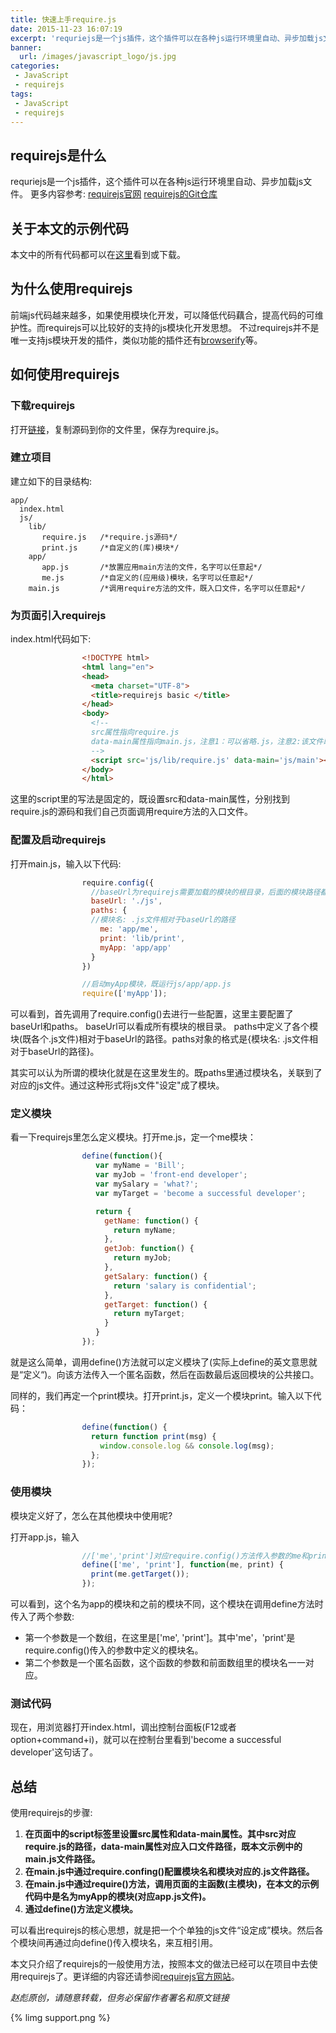 ```yaml
---
title: 快速上手require.js
date: 2015-11-23 16:07:19
excerpt: 'requriejs是一个js插件，这个插件可以在各种js运行环境里自动、异步加载js文件。前端js代码越来越多，如果使用模块化开发，可以降低代码藕合，提高代码的可维护性。而requirejs可以比较好的支持的js模块化开发思想。'
banner:
  url: /images/javascript_logo/js.jpg
categories:
 - JavaScript
 - requirejs
tags:
 - JavaScript
 - requirejs
---
```


## requirejs是什么
requriejs是一个js插件，这个插件可以在各种js运行环境里自动、异步加载js文件。
更多内容参考:
[requirejs官网](http://requirejs.org/)
[requirejs的Git仓库](https://github.com/jrburke/requirejs)

## 关于本文的示例代码
本文中的所有代码都可以在[这里](https://github.com/buildAll/dead-basic-requirejs-demo)看到或下载。

## 为什么使用requirejs
前端js代码越来越多，如果使用模块化开发，可以降低代码藕合，提高代码的可维护性。而requirejs可以比较好的支持的js模块化开发思想。
不过requirejs并不是唯一支持js模块开发的插件，类似功能的插件还有[browserify](http://browserify.org/)等。

## 如何使用requirejs

### 下载requirejs
打开[链接](http://requirejs.org/docs/release/2.1.22/comments/require.js)，复制源码到你的文件里，保存为require.js。

### 建立项目
建立如下的目录结构:

```shell
app/
  index.html
  js/
    lib/
       require.js   /*require.js源码*/
       print.js     /*自定义的(库)模块*/
    app/
       app.js       /*放置应用main方法的文件，名字可以任意起*/
       me.js        /*自定义的(应用级)模块，名字可以任意起*/
    main.js         /*调用require方法的文件，既入口文件，名字可以任意起*/

```

### 为页面引入requirejs
index.html代码如下:

```html
                <!DOCTYPE html>
                <html lang="en">
                <head>
                  <meta charset="UTF-8">
                  <title>requirejs basic </title>
                </head>
                <body>
                  <!--
                  src属性指向require.js
                  data-main属性指向main.js，注意1：可以省略.js，注意2:该文件既为调用require方法的文件
                  -->
                  <script src='js/lib/require.js' data-main='js/main'></script>
                </body>
                </html>
```

这里的script里的写法是固定的，既设置src和data-main属性，分别找到require.js的源码和我们自己页面调用require方法的入口文件。

### 配置及启动requirejs
打开main.js，输入以下代码:
```js
                require.config({
                  //baseUrl为requirejs需要加载的模块的根目录，后面的模块路径都是相对于这个目录的
                  baseUrl: './js',
                  paths: {
                  //模块名: .js文件相对于baseUrl的路径
                    me: 'app/me',
                    print: 'lib/print',
                    myApp: 'app/app'
                  }
                })

                //启动myApp模块，既运行js/app/app.js
                require(['myApp']);
```

可以看到，首先调用了require.config()去进行一些配置，这里主要配置了baseUrl和paths。
baseUrl可以看成所有模块的根目录。
paths中定义了各个模块(既各个.js文件)相对于baseUrl的路径。paths对象的格式是{模块名: .js文件相对于baseUrl的路径}。

其实可以认为所谓的模块化就是在这里发生的。既paths里通过模块名，关联到了对应的js文件。通过这种形式将js文件"设定"成了模块。

### 定义模块
看一下requirejs里怎么定义模块。打开me.js，定一个me模块：
```js
                define(function(){
                   var myName = 'Bill';
                   var myJob = 'front-end developer';
                   var mySalary = 'what?';
                   var myTarget = 'become a successful developer';

                   return {
                     getName: function() {
                       return myName;
                     },
                     getJob: function() {
                       return myJob;
                     },
                     getSalary: function() {
                       return 'salary is confidential';
                     },
                     getTarget: function() {
                       return myTarget;
                     }
                   }
                });
```

就是这么简单，调用define()方法就可以定义模块了(实际上define的英文意思就是“定义“)。向该方法传入一个匿名函数，然后在函数最后返回模块的公共接口。

同样的，我们再定一个print模块。打开print.js，定义一个模块print。输入以下代码：
```js
                define(function() {
                  return function print(msg) {
                    window.console.log && console.log(msg);
                  };
                });
```


### 使用模块
模块定义好了，怎么在其他模块中使用呢?

打开app.js，输入
```js
                //['me','print']对应require.config()方法传入参数的me和print属性。
                define(['me', 'print'], function(me, print) {
                  print(me.getTarget());
                });
```

可以看到，这个名为app的模块和之前的模块不同，这个模块在调用define方法时传入了两个参数:

* 第一个参数是一个数组，在这里是['me', 'print']。其中'me'，'print'是require.config()传入的参数中定义的模块名。
* 第二个参数是一个匿名函数，这个函数的参数和前面数组里的模块名一一对应。

### 测试代码
现在，用浏览器打开index.html，调出控制台面板(F12或者option+command+i)，就可以在控制台里看到'become a successful developer'这句话了。

## 总结
使用requirejs的步骤:
1. __在页面中的script标签里设置src属性和data-main属性。其中src对应require.js的路径，data-main属性对应入口文件路径，既本文示例中的main.js文件路径。__
2. __在main.js中通过require.confing()配置模块名和模块对应的.js文件路径。__
3. __在main.js中通过require()方法，调用页面的主函数(主模块)，在本文的示例代码中是名为myApp的模块(对应app.js文件)。__
3. __通过define()方法定义模块。__

可以看出requirejs的核心思想，就是把一个个单独的js文件“设定成”模块。然后各个模块间再通过向define()传入模块名，来互相引用。

本文只介绍了requirejs的一般使用方法，按照本文的做法已经可以在项目中去使用requirejs了。更详细的内容还请参阅[requirejs官方网站](http://requirejs.org/)。

_赵彪原创，请随意转载，但务必保留作者署名和原文链接_

{% limg support.png %}


